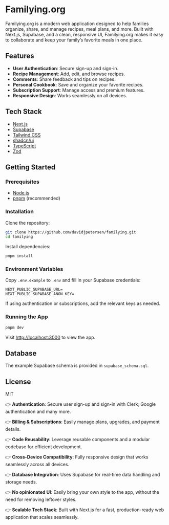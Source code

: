 # Familying.org

Familying.org is a modern web application designed to help families organize, share, and manage recipes, meal plans, and more. Built with Next.js, Supabase, and a clean, responsive UI, Familying.org makes it easy to collaborate and keep your family’s favorite meals in one place.

## Features

- **User Authentication**: Secure sign-up and sign-in.
- **Recipe Management**: Add, edit, and browse recipes.
- **Comments**: Share feedback and tips on recipes.
- **Personal Cookbook**: Save and organize your favorite recipes.
- **Subscription Support**: Manage access and premium features.
- **Responsive Design**: Works seamlessly on all devices.

## Tech Stack

- [Next.js](https://nextjs.org/)
- [Supabase](https://supabase.com/)
- [Tailwind CSS](https://tailwindcss.com/)
- [shadcn/ui](https://ui.shadcn.com/)
- [TypeScript](https://www.typescriptlang.org/)
- [Zod](https://zod.dev/)

## Getting Started

### Prerequisites

- [Node.js](https://nodejs.org/)
- [pnpm](https://pnpm.io/) (recommended)

### Installation

Clone the repository:

```bash
git clone https://github.com/davidjpetersen/familying.git
cd familying
```

Install dependencies:

```bash
pnpm install
```

### Environment Variables

Copy `.env.example` to `.env` and fill in your Supabase credentials:

```env
NEXT_PUBLIC_SUPABASE_URL=
NEXT_PUBLIC_SUPABASE_ANON_KEY=
```

If using authentication or subscriptions, add the relevant keys as needed.

### Running the App

```bash
pnpm dev
```

Visit [http://localhost:3000](http://localhost:3000) to view the app.

## Database

The example Supabase schema is provided in `supabase_schema.sql`.

## License

MIT

👉 **Authentication**: Secure user sign-up and sign-in with Clerk; Google authentication and many more.

👉 **Billing & Subscriptions**: Easily manage plans, upgrades, and payment details.

👉 **Code Reusability**: Leverage reusable components and a modular codebase for efficient development.

👉 **Cross-Device Compatibility**: Fully responsive design that works seamlessly across all devices.

👉 **Database Integration**: Uses Supabase for real-time data handling and storage needs.

👉 **No opinionated UI**: Easily bring your own style to the app, without the need for removing leftover styles.

👉 **Scalable Tech Stack**: Built with Next.js for a fast, production-ready web application that scales seamlessly.
